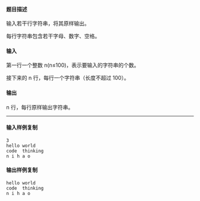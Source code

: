 #### 题目描述

输入若干行字符串，将其原样输出。

每行字符串包含若干字母、数字、空格。

#### 输入

第一行一个整数 n(n≤100)，表示要输入的字符串的个数。

接下来的 n 行，每行一个字符串（长度不超过 100）。

#### 输出

n 行，每行原样输出字符串。

___

#### 输入样例复制

```
3
hello world
code  thinking
n i h a o
```

#### 输出样例复制

```
hello world
code  thinking
n i h a o
```